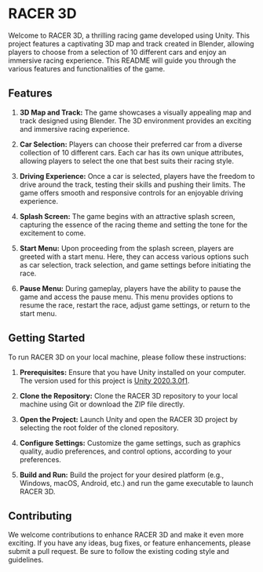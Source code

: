 # RACER 3D

Welcome to RACER 3D, a thrilling racing game developed using Unity. This project features a captivating 3D map and track created in Blender, allowing players to choose from a selection of 10 different cars and enjoy an immersive racing experience. This README will guide you through the various features and functionalities of the game.

## Features

1. **3D Map and Track:** The game showcases a visually appealing map and track designed using Blender. The 3D environment provides an exciting and immersive racing experience.

2. **Car Selection:** Players can choose their preferred car from a diverse collection of 10 different cars. Each car has its own unique attributes, allowing players to select the one that best suits their racing style.

3. **Driving Experience:** Once a car is selected, players have the freedom to drive around the track, testing their skills and pushing their limits. The game offers smooth and responsive controls for an enjoyable driving experience.

4. **Splash Screen:** The game begins with an attractive splash screen, capturing the essence of the racing theme and setting the tone for the excitement to come.

5. **Start Menu:** Upon proceeding from the splash screen, players are greeted with a start menu. Here, they can access various options such as car selection, track selection, and game settings before initiating the race.

6. **Pause Menu:** During gameplay, players have the ability to pause the game and access the pause menu. This menu provides options to resume the race, restart the race, adjust game settings, or return to the start menu.

## Getting Started

To run RACER 3D on your local machine, please follow these instructions:

1. **Prerequisites:** Ensure that you have Unity installed on your computer. The version used for this project is [Unity 2020.3.0f1](https://unity3d.com/get-unity/download/archive).

2. **Clone the Repository:** Clone the RACER 3D repository to your local machine using Git or download the ZIP file directly.

3. **Open the Project:** Launch Unity and open the RACER 3D project by selecting the root folder of the cloned repository.

4. **Configure Settings:** Customize the game settings, such as graphics quality, audio preferences, and control options, according to your preferences.

5. **Build and Run:** Build the project for your desired platform (e.g., Windows, macOS, Android, etc.) and run the game executable to launch RACER 3D.

## Contributing

We welcome contributions to enhance RACER 3D and make it even more exciting. If you have any ideas, bug fixes, or feature enhancements, please submit a pull request. Be sure to follow the existing coding style and guidelines.
